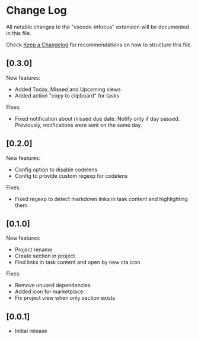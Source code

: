 # Change Log

All notable changes to the "vscode-infocus" extension will be documented in this file.

Check [Keep a Changelog](http://keepachangelog.com/) for recommendations on how to structure this file.

## [0.3.0]
New features:
- Added Today, Missed and Upcoming views
- Added action "copy to clipboard" for tasks

Fixes:
- Fixed notification about missed due date. Notify only if day passed. Previously, notifications were sent on the same day.

## [0.2.0]
New features:
- Config option to disable codelens
- Config to provide custom regexp for codelens

Fixes:
- Fixed regexp to detect markdown links in task content and highlighting them

## [0.1.0]
New features:
- Project rename
- Create section in project
- Find links in task content and open by new cta icon

Fixes:
- Remove unused dependencies
- Added icon for marketplace
- Fix project view when only section exists

## [0.0.1]
- Initial release
